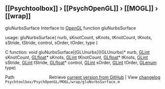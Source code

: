 ## [[Psychtoolbox]] &#8250; [[PsychOpenGL]] &#8250; [[MOGL]] &#8250; [[wrap]]

gluNurbsSurface  Interface to [OpenGL](OpenGL) function gluNurbsSurface  
  
usage:  gluNurbsSurface( nurb, sKnotCount, sKnots, tKnotCount, tKnots, sStride, tStride, control, sOrder, tOrder, type )  
  
C function:  void gluNurbsSurface[(GLUnurbs]((GLUnurbs)\* nurb, [GLint](GLint) sKnotCount, [GLfloat](GLfloat)\* sKnots, [GLint](GLint) tKnotCount, [GLfloat](GLfloat)\* tKnots, [GLint](GLint) sStride, [GLint](GLint) tStride, [GLfloat](GLfloat)\* control, [GLint](GLint) sOrder, [GLint](GLint) tOrder, [GLenum](GLenum) type)  




<div class="code_header" style="text-align:right;">
  <span style="float:left;">Path&nbsp;&nbsp;</span> <span class="counter">Retrieve <a href=
  "https://raw.github.com/Psychtoolbox-3/Psychtoolbox-3/beta/Psychtoolbox/PsychOpenGL/MOGL/wrap/gluNurbsSurface.m">current version from GitHub</a> | View <a href=
  "https://github.com/Psychtoolbox-3/Psychtoolbox-3/commits/beta/Psychtoolbox/PsychOpenGL/MOGL/wrap/gluNurbsSurface.m">changelog</a></span>
</div>
<div class="code">
  <code>Psychtoolbox/PsychOpenGL/MOGL/wrap/gluNurbsSurface.m</code>
</div>

